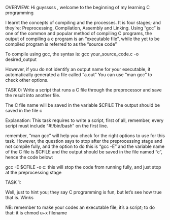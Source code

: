 OVERVIEW: Hi guysssss , welcome to the beginning of my learning C programming 

I learnt the concepts of compiling and the processes.
It is four stages; and they’re: Preprocessing, Compilation, Assembly and Linking.  Using “gcc” is one of the common and popular method of compiling C programs, the output of compiling a c program is an “executable file”, while the yet to be compiled program is referred to as the “source code”

To compile using gcc, the syntax is: gcc  your_source_code.c -o desired_output

However, if you do not identify an output name for your executable, it automatically generated a file called “a.out”  You can use “man gcc” to check other options.

TASK 0:  Write a script that runs a C file through the preprocessor and save the result into another file.

The C file name will be saved in the variable $CFILE
The output should be saved in the file c

Explanation: This task requires to write a script, first of all, remember, every script must include “#!/bin/bash” on the first line.

remember, “man gcc” will help you check for the right options to use for this task.  However, the question says to stop after the preprocessing stage and not compile fully, and the option to do this is “gcc -E” and the variable name of the C file is $CFILE and the output should be saved in the file named “c”, hence the code below:

gcc -E $CFILE -o c: this will stop the code from running fully,  and just stop at the preprocessing stage 

TASK 1: 

Well, just to hint you; they say C programming is fun, but let’s see how true that is. Winks

NB: remember to make your codes an executable file, it’s a script; to do that: it is chmod u+x filename
